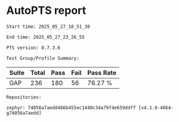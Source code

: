 # AutoPTS report

    Start time: 2025_05_27_18_51_30

    End time: 2025_05_27_23_26_55

    PTS version: 8.7.3.6

    Test Group/Profile Summary: 
|  Suite  | Total | Pass | Fail | Pass Rate|
|---------|-------|------|------|----------|
|GAP      |236    |180   |56    |  76.27 % |

    Repositories:

	zephyr: 74056a7aedd466b455ec1440c34a79f4e659ddff [v4.1.0-4664-g74056a7aedd]
